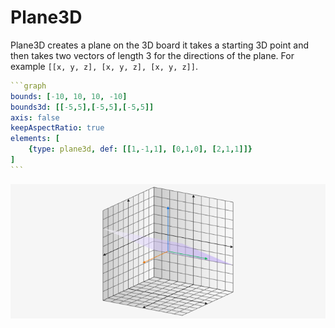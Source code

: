 # Plane3D

Plane3D creates a plane on the 3D board it takes a starting 3D point and then takes two vectors of length 3 for the directions of the plane. For example `[[x, y, z], [x, y, z], [x, y, z]]`.

````yaml
```graph
bounds: [-10, 10, 10, -10]
bounds3d: [[-5,5],[-5,5],[-5,5]]
axis: false
keepAspectRatio: true
elements: [
	{type: plane3d, def: [[1,-1,1], [0,1,0], [2,1,1]]}
]
```
````

![plane3d](../../imgs/Plane3D-graph-1.png)

